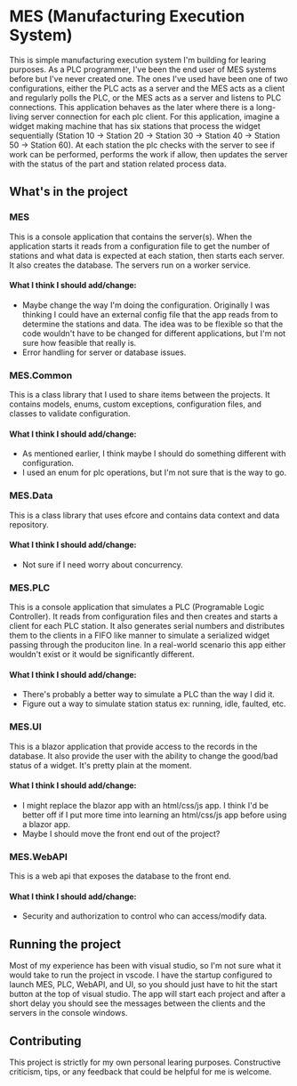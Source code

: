 # MES (Manufacturing Execution System)

This is simple manufacturing execution system I'm building for learing purposes. As a PLC programmer, I've been the end user of MES systems before
but I've never created one. The ones I've used have been one of two configurations, either the PLC acts as a server and the MES acts as a client and
regularly polls the PLC, or the MES acts as a server and listens to PLC connections. This application behaves as the later where there is a long-living
server connection for each plc client. For this application, imagine a widget making machine that has six stations that process the widget sequentially
(Station 10 -> Station 20 -> Station 30 -> Station 40 -> Station 50 -> Station 60). At each station the plc checks with the server to see if work can be
performed, performs the work if allow, then updates the server with the status of the part and station related process data.

## What's in the project

### MES
This is a console application that contains the server(s). When the application starts it reads from a configuration file to get the number of stations and what data is 
expected at each station, then starts each server. It also creates the database. The servers run on a worker service.
#### What I think I should add/change:
* Maybe change the way I'm doing the configuration. Originally I was thinking I could have an external config file that
the app reads from to determine the stations and data. The idea was to be flexible so that the code wouldn't have to be
changed for different applications, but I'm not sure how feasible that really is.
* Error handling for server or database issues.

### MES.Common
This is a class library that I used to share items between the projects. It contains models, enums, custom exceptions, configuration files, and classes to validate
configuration.
#### What I think I should add/change:
* As mentioned earlier, I think maybe I should do something different with configuration.
* I used an enum for plc operations, but I'm not sure that is the way to go.

### MES.Data
This is a class library that uses efcore and contains data context and data repository.
#### What I think I should add/change:
* Not sure if I need worry about concurrency.

### MES.PLC
This is a console application that simulates a PLC (Programable Logic Controller). It reads from configuration files and then creates and starts a client for each PLC station. It also generates serial numbers and distributes them to the clients in a FIFO like manner to simulate a serialized widget passing through the produciton line. In a real-world scenario this app either wouldn't exist or it would be significantly different. 
#### What I think I should add/change:
* There's probably a better way to simulate a PLC than the way I did it.
* Figure out a way to simulate station status ex: running, idle, faulted, etc.

### MES.UI
This is a blazor application that provide access to the records in the database. It also provide the user with the ability to change the good/bad status of a widget.
It's pretty plain at the moment.
#### What I think I should add/change:
* I might replace the blazor app with an html/css/js app. I think I'd be better off if I put more time into learning an html/css/js app before using a blazor app.
* Maybe I should move the front end out of the project?

### MES.WebAPI
This is a web api that exposes the database to the front end.
#### What I think I should add/change:
* Security and authorization to control who can access/modify data.
  
## Running the project
Most of my experience has been with visual studio, so I'm not sure what it would take to run the project in vscode. I have the startup configured to launch MES, PLC,
WebAPI, and UI, so you should just have to hit the start button at the top of visual studio. The app will start each project and after a short delay you should see
the messages between the clients and the servers in the console windows.


## Contributing
This project is strictly for my own personal learing purposes. Constructive criticism, tips, or any feedback that could be helpful for me is welcome.
